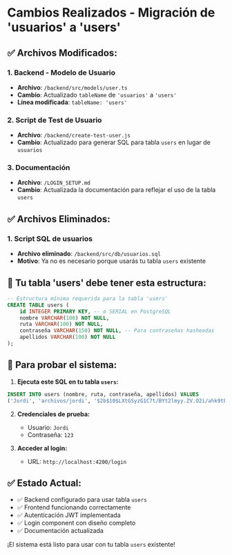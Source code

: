 # Cambios Realizados - Migración de 'usuarios' a 'users'

## ✅ Archivos Modificados:

### 1. **Backend - Modelo de Usuario**
- **Archivo**: `/backend/src/models/user.ts`
- **Cambio**: Actualizado `tableName` de `'usuarios'` a `'users'`
- **Línea modificada**: `tableName: 'users'`

### 2. **Script de Test de Usuario**
- **Archivo**: `/backend/create-test-user.js`
- **Cambio**: Actualizado para generar SQL para tabla `users` en lugar de `usuarios`

### 3. **Documentación**
- **Archivo**: `/LOGIN_SETUP.md`
- **Cambio**: Actualizada la documentación para reflejar el uso de la tabla `users`

## ✅ Archivos Eliminados:

### 1. **Script SQL de usuarios**
- **Archivo eliminado**: `/backend/src/db/usuarios.sql`
- **Motivo**: Ya no es necesario porque usarás tu tabla `users` existente

## 🎯 **Tu tabla 'users' debe tener esta estructura:**

```sql
-- Estructura mínima requerida para la tabla 'users'
CREATE TABLE users (
    id INTEGER PRIMARY KEY, -- o SERIAL en PostgreSQL
    nombre VARCHAR(100) NOT NULL,
    ruta VARCHAR(100) NOT NULL,
    contraseña VARCHAR(150) NOT NULL, -- Para contraseñas hasheadas
    apellidos VARCHAR(100) NOT NULL
);
```

## 🚀 **Para probar el sistema:**

1. **Ejecuta este SQL en tu tabla `users`:**
```sql
INSERT INTO users (nombre, ruta, contraseña, apellidos) VALUES
('Jordi', 'archivos/jordi', '$2b$10$LXtGSyzG1C7t/BYt2lmyy.ZV.O2i/ahk9tPJJWb6xqQSpddZtl.d2', 'Fernandez Uralde');
```

2. **Credenciales de prueba:**
   - Usuario: `Jordi`
   - Contraseña: `123`

3. **Acceder al login:**
   - URL: `http://localhost:4200/login`

## ✅ **Estado Actual:**
- ✅ Backend configurado para usar tabla `users`
- ✅ Frontend funcionando correctamente
- ✅ Autenticación JWT implementada
- ✅ Login component con diseño completo
- ✅ Documentación actualizada

¡El sistema está listo para usar con tu tabla `users` existente!
